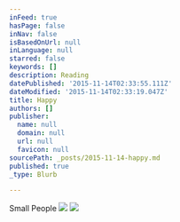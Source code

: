 ```yaml
---
inFeed: true
hasPage: false
inNav: false
isBasedOnUrl: null
inLanguage: null
starred: false
keywords: []
description: Reading
datePublished: '2015-11-14T02:33:55.111Z'
dateModified: '2015-11-14T02:33:19.047Z'
title: Happy
authors: []
publisher:
  name: null
  domain: null
  url: null
  favicon: null
sourcePath: _posts/2015-11-14-happy.md
published: true
_type: Blurb

---
```

Small People
![](https://the-grid-user-content.s3-us-west-2.amazonaws.com/d52b0b6b-f24e-4966-b5ef-6ed977c46845.JPG)
![](https://the-grid-user-content.s3-us-west-2.amazonaws.com/0dcc2066-e2b5-469c-a6a7-f0743de81f2b.JPG)
